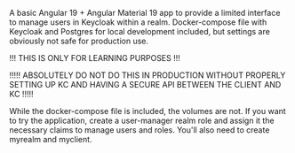 A basic Angular 19 + Angular Material 19 app to provide a limited interface to manage users in Keycloak within a realm.
Docker-compose file with Keycloak and Postgres for local development included, but settings are obviously not safe for production use.

!!! THIS IS ONLY FOR LEARNING PURPOSES !!!

!!!!! ABSOLUTELY DO NOT DO THIS IN PRODUCTION WITHOUT PROPERLY SETTING UP KC AND HAVING A SECURE API BETWEEN THE CLIENT AND KC !!!!!

While the docker-compose file is included, the volumes are not.
If you want to try the application, create a user-manager realm role and assign it the necessary claims to manage users and roles.
You'll also need to create myrealm and myclient.
